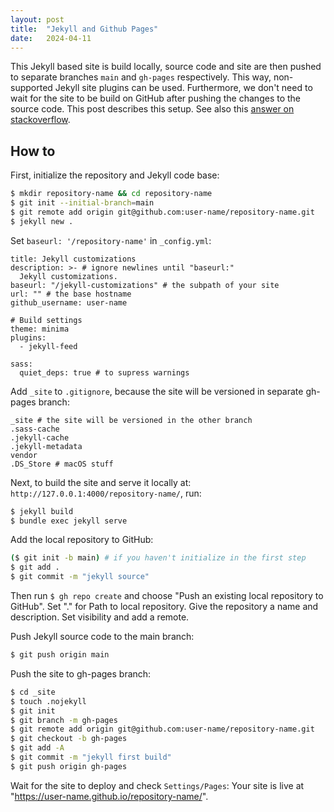 ```yaml
---
layout: post
title:  "Jekyll and Github Pages"
date:   2024-04-11
---
```


This Jekyll based site is build locally, source code and site are then pushed to separate branches `main` and `gh-pages` respectively. This way, non-supported Jekyll site plugins can be used. Furthermore, we don't need to wait for the site to be build on GitHub after pushing the changes to the source code. This post describes this setup. See also this [answer on stackoverflow](https://stackoverflow.com/a/28252200).

## How to

First, initialize the repository and Jekyll code base:
```bash
$ mkdir repository-name && cd repository-name
$ git init --initial-branch=main
$ git remote add origin git@github.com:user-name/repository-name.git
$ jekyll new .
```

Set `baseurl: '/repository-name'` in `_config.yml`:

```
title: Jekyll customizations
description: >- # ignore newlines until "baseurl:"
  Jekyll customizations.
baseurl: "/jekyll-customizations" # the subpath of your site
url: "" # the base hostname
github_username: user-name

# Build settings
theme: minima
plugins:
  - jekyll-feed

sass:
  quiet_deps: true # to supress warnings
```

Add `_site` to `.gitignore`, because the site will be versioned in separate gh-pages branch:
```
_site # the site will be versioned in the other branch
.sass-cache
.jekyll-cache
.jekyll-metadata
vendor
.DS_Store # macOS stuff
```

Next, to build the site and serve it locally at: `http://127.0.0.1:4000/repository-name/`, run:
```bash
$ jekyll build
$ bundle exec jekyll serve
```

Add the local repository to GitHub:
```bash
($ git init -b main) # if you haven't initialize in the first step
$ git add .
$ git commit -m "jekyll source"
```
Then run `$ gh repo create` and choose "Push an existing local repository to GitHub". Set "." for Path to local repository. Give the repository a name and description. Set visibility and add a remote.

Push Jekyll source code to the main branch:
```bash
$ git push origin main
```

Push the site to gh-pages branch:
```bash
$ cd _site
$ touch .nojekyll
$ git init
$ git branch -m gh-pages
$ git remote add origin git@github.com:user-name/repository-name.git
$ git checkout -b gh-pages
$ git add -A
$ git commit -m "jekyll first build"
$ git push origin gh-pages
```


Wait for the site to deploy and check `Settings/Pages`: Your site is live at "https://user-name.github.io/repository-name/".
